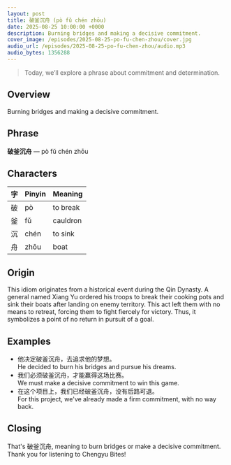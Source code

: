 ```yaml
---
layout: post
title: 破釜沉舟 (pò fǔ chén zhōu)
date: 2025-08-25 10:00:00 +0000
description: Burning bridges and making a decisive commitment.
cover_image: /episodes/2025-08-25-po-fu-chen-zhou/cover.jpg
audio_url: /episodes/2025-08-25-po-fu-chen-zhou/audio.mp3
audio_bytes: 1356288
---
```



> Today, we’ll explore a phrase about commitment and determination.

## Overview
Burning bridges and making a decisive commitment.

## Phrase
**破釜沉舟** — pò fǔ chén zhōu

## Characters

| 字 | Pinyin | Meaning      |
|----|--------|--------------|
| 破 | pò     | to break     |
| 釜 | fǔ     | cauldron     |
| 沉 | chén   | to sink      |
| 舟 | zhōu   | boat         |

## Origin
This idiom originates from a historical event during the Qin Dynasty. A general named Xiang Yu ordered his troops to break their cooking pots and sink their boats after landing on enemy territory. This act left them with no means to retreat, forcing them to fight fiercely for victory. Thus, it symbolizes a point of no return in pursuit of a goal.

## Examples
- 他决定破釜沉舟，去追求他的梦想。<br>He decided to burn his bridges and pursue his dreams.
- 我们必须破釜沉舟，才能赢得这场比赛。<br>We must make a decisive commitment to win this game.
- 在这个项目上，我们已经破釜沉舟，没有后路可退。<br>For this project, we've already made a firm commitment, with no way back.

## Closing
That's 破釜沉舟, meaning to burn bridges or make a decisive commitment. Thank you for listening to Chengyu Bites!
